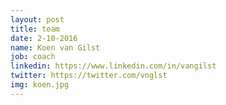 ```yaml
---
layout: post
title: team
date: 2-10-2016
name: Koen van Gilst
job: coach
linkedin: https://www.linkedin.com/in/vangilst
twitter: https://twitter.com/vnglst
img: koen.jpg
---
```

